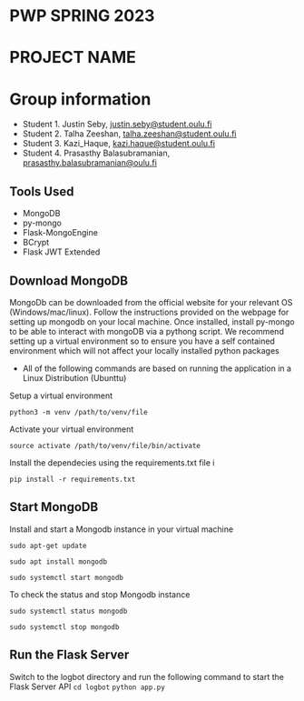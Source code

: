 # PWP SPRING 2023
# PROJECT NAME
# Group information
* Student 1. Justin Seby, justin.seby@student.oulu.fi
* Student 2. Talha Zeeshan, talha.zeeshan@student.oulu.fi
* Student 3. Kazi_Haque, kazi.haque@student.oulu.fi
* Student 4. Prasasthy Balasubramanian, prasasthy.balasubramanian@oulu.fi

## Tools Used

* MongoDB
* py-mongo
* Flask-MongoEngine
* BCrypt
* Flask JWT Extended

## Download MongoDB 
MongoDb can be downloaded from the official website for your relevant OS (Windows/mac/linux). Follow the instructions provided on the webpage for setting up mongodb on your local machine. Once installed, install py-mongo to be able to interact with mongoDB via a pythong script.
We recommend setting up a virtual environment so to ensure you have a self contained environment which will not affect your locally installed python packages

* All of the following commands are based on running the application in a Linux Distribution (Ubunttu)

Setup a virtual environment

`python3 -m venv /path/to/venv/file`

Activate your virtual environment

`source activate /path/to/venv/file/bin/activate`

Install the dependecies using the requirements.txt file i

`pip install -r requirements.txt`

## Start MongoDB
Install and start a Mongodb instance in your virtual machine

`sudo apt-get update`

`sudo apt install mongodb`

`sudo systemctl start mongodb`


To check the status and stop Mongodb instance

`sudo systemctl status mongodb`

`sudo systemctl stop mongodb`


## Run the Flask Server
Switch to the logbot directory and run the following command to start the Flask Server API
`cd logbot`
`python app.py`


